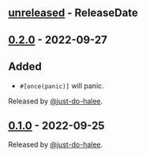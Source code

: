 <!-- next-header -->

## [unreleased] - ReleaseDate


## [0.2.0] - 2022-09-27

## Added

- `#[once(panic)]` will panic.

Released by [@just-do-halee](https://github.com/just-do-halee).

## [0.1.0] - 2022-09-25

Released by [@just-do-halee](https://github.com/just-do-halee).

<!-- next-url -->

[unreleased]: https://github.com/just-do-halee/fn_once/compare/v0.2.0...HEAD

[0.2.0]: https://github.com/just-do-halee/fn_once/compare/v0.1.0...v0.2.0
[0.1.0]: https://github.com/just-do-halee/fn_once/compare/v0.1.0...v0.1.0
